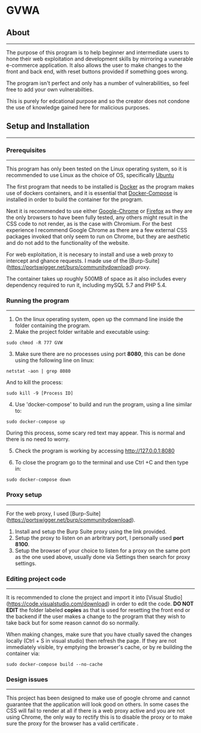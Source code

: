 # GVWA

## About
-----------
The purpose of this program is to help beginner and intermediate users to hone their web exploitation and development skills by mirroring a vunerable e-commerce application. It also allows the user to make changes to the front and back end, with reset buttons provided if something goes wrong.

The program isn't perfect and only has a number of vulnerabilities, so feel free to add your own vulnerabilties.

This is purely for edcational purpose and so the creator does not condone the use of knowledge gained here for malicious purposes.

## Setup and Installation
------------------------

### Prerequisites
------------------
This program has only been tested on the Linux operating system, so it is recommended to use Linux as the choice of OS, specifically [Ubuntu](https://ubuntu.com/download/desktop)

The first program that needs to be installed is [Docker](https://docs.docker.com/engine/install/ubuntu/) as the program makes use of dockers containers, and it is essential that [Docker-Compose](https://docs.docker.com/compose/install/) is installed in order to build the container for the program.

Next it is recommended to use either [Google-Chrome](https://support.google.com/chrome/answer/95346?co=GENIE.Platform%3DDesktop&hl=en) or [Firefox](https://www.mozilla.org/en-GB/firefox/new/) as they are the only browsers to have been fully tested, any others might result in the CSS code to not render, as is the case with Chromium. For the best experience I recommend Google Chrome as there are a few external CSS packages invoked that only seem to run on Chrome, but they are aesthetic and do not add to the functionality of the website.

For web exploitation, it is necesary to install and use a web proxy to intercept and ghance requests. I made use of the [Burp-Suite] (https://portswigger.net/burp/communitydownload) proxy.

The container takes up roughly 500MB of space as it also includes every dependency required to run it, including mySQL 5.7 and PHP 5.4.

### Running the program
-------------------------
1. On the linux operating system, open up the command line inside the folder containing the program.
2. Make the project folder writable and executable using:
```
sudo chmod -R 777 GVW
```
3. Make sure there are no processes using port **8080**, this can be done using the following line on linux:

```
netstat -aon | grep 8080
```
And to kill the process:

```
sudo kill -9 [Process ID]
```

4. Use 'docker-compose' to build and run the program, using a line similar to:

```
sudo docker-compose up 
```
During this process, some scary red text may appear. This is normal and there is no need to worry.


5. Check the program is working by accessing http://127.0.0.1:8080

6. To close the program go to the terminal and use Ctrl +C and then type in:
```
sudo docker-compose down
```
### Proxy setup
---------------------
For the web proxy, I used [Burp-Suite] (https://portswigger.net/burp/communitydownload).

1. Install and setup the Burp Suite proxy using the link provided.
2. Setup the proxy to listen on an arbritrary port, I personally used **port 8100**.
3. Setup the browser of your choice to listen for a proxy on the same port as the one used above, usually done via Settings then search for proxy settings.

### Editing project code
---------------------------
It is recommended to clone the project and import it into [Visual Studio] (https://code.visualstudio.com/download) in order to edit the code. **DO NOT EDIT** the folder labeled **copies** as that is used for resetting the front end or the backend if the user makes a change to the program that they wish to take back but for some reason cannot do so normally.

When making changes, make sure that you have ctually saved the changes locally (Ctrl + S in visual studio) then refresh the page. If they are not immediately visible, try emptying the browser's cache, or by re building the container via:

```
sudo docker-compose build --no-cache
```
### Design issues
------------------------
This project has been designed to make use of google chrome and cannot guarantee that the application will look good on others. In some cases the CSS will fail to render at all if there is a web proxy active and you are not using Chrome, the only way to rectify this is to disable the proxy or to make sure the proxy for the browser has a valid certificate .